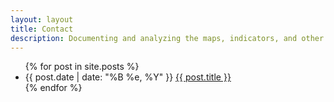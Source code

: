 ```yaml
---
layout: layout
title: Contact
description: Documenting and analyzing the maps, indicators, and other wayfinding devices used in the past three decades of video games.
---
```


<div class="content">
  <div class="related">
    <ul>
      {% for post in site.posts %}
      <li>
	<span>{{ post.date | date: "%B %e, %Y" }}</span> <a href="{{ post.url }}">{{ post.title }}</a>
      </li>
      {% endfor %}
    </ul>
  </div>
</div>

